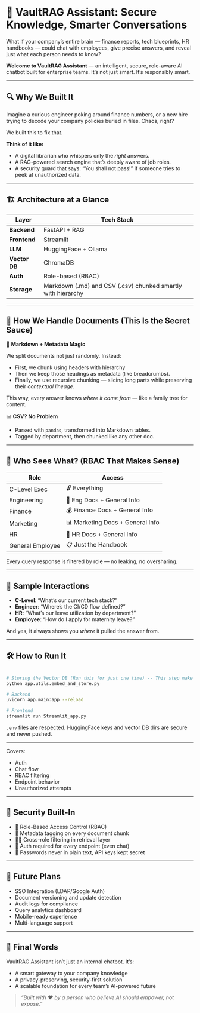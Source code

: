 # 🧠 VaultRAG Assistant: Secure Knowledge, Smarter Conversations

What if your company’s entire brain — finance reports, tech blueprints, HR handbooks — could chat with employees, give precise answers, and reveal just what each person needs to know?

**Welcome to VaultRAG Assistant** — an intelligent, secure, role-aware AI chatbot built for enterprise teams. It’s not just smart. It’s responsibly smart.

---

## 🔍 Why We Built It

Imagine a curious engineer poking around finance numbers, or a new hire trying to decode your company policies buried in files. Chaos, right?

We built this to fix that.

**Think of it like:**

- A digital librarian who whispers only the _right_ answers.
- A RAG-powered search engine that’s deeply aware of job roles.
- A security guard that says: “You shall not pass!” if someone tries to peek at unauthorized data.

---

## 🏗️ Architecture at a Glance

| Layer         | Tech Stack                                                   |
| ------------- | ------------------------------------------------------------ |
| **Backend**   | FastAPI + RAG                                                |
| **Frontend**  | Streamlit                                                    |
| **LLM**       | HuggingFace + Ollama                                         |
| **Vector DB** | ChromaDB                                                     |
| **Auth**      | Role-based (RBAC)                                            |
| **Storage**   | Markdown (.md) and CSV (.csv) chunked smartly with hierarchy |

---

## 📂 How We Handle Documents (This Is the Secret Sauce)

🧱 **Markdown + Metadata Magic**

We split documents not just randomly. Instead:

- First, we chunk using headers with hierarchy
- Then we keep those headings as metadata (like breadcrumbs).
- Finally, we use recursive chunking — slicing long parts while preserving their _contextual lineage_.

This way, every answer knows _where it came from_ — like a family tree for content.

📊 **CSV? No Problem**

- Parsed with `pandas`, transformed into Markdown tables.
- Tagged by department, then chunked like any other doc.

---

## 👤 Who Sees What? (RBAC That Makes Sense)

| Role             | Access                           |
| ---------------- | -------------------------------- |
| C-Level Exec     | 🔓 Everything                    |
| Engineering      | 🔧 Eng Docs + General Info       |
| Finance          | 💰 Finance Docs + General Info   |
| Marketing        | 📊 Marketing Docs + General Info |
| HR               | 👥 HR Docs + General Info        |
| General Employee | 📋 Just the Handbook             |

Every query response is filtered by role — no leaking, no oversharing.

---

## 🧠 Sample Interactions

- **C-Level**: “What’s our current tech stack?”
- **Engineer**: “Where’s the CI/CD flow defined?”
- **HR**: “What’s our leave utilization by department?”
- **Employee**: “How do I apply for maternity leave?”

And yes, it always shows you _where_ it pulled the answer from.

---

## 🛠️ How to Run It

```bash

# Storing the Vector DB (Run this for just one time) -- This step make sure embed all the available files and sotes in the db
python app.utils.embed_and_store.py

# Backend
uvicorn app.main:app --reload

# Frontend
streamlit run Streamlit_app.py


```

`.env` files are respected. HuggingFace keys and vector DB dirs are secure and never pushed.

---

Covers:

- Auth
- Chat flow
- RBAC filtering
- Endpoint behavior
- Unauthorized attempts

---

## 🔐 Security Built-In

- 💼 Role-Based Access Control (RBAC)
- 🧾 Metadata tagging on every document chunk
- 🕵️‍♂️ Cross-role filtering in retrieval layer
- 🧱 Auth required for every endpoint (even chat)
- 🔐 Passwords never in plain text, API keys kept secret

---

## 🔮 Future Plans

- SSO Integration (LDAP/Google Auth)
- Document versioning and update detection
- Audit logs for compliance
- Query analytics dashboard
- Mobile-ready experience
- Multi-language support

---

## 🏁 Final Words

VaultRAG Assistant isn’t just an internal chatbot. It’s:

- A smart gateway to your company knowledge
- A privacy-preserving, security-first solution
- A scalable foundation for every team’s AI-powered future

> _“Built with ♥ by a person who believe AI should empower, not expose.”_
